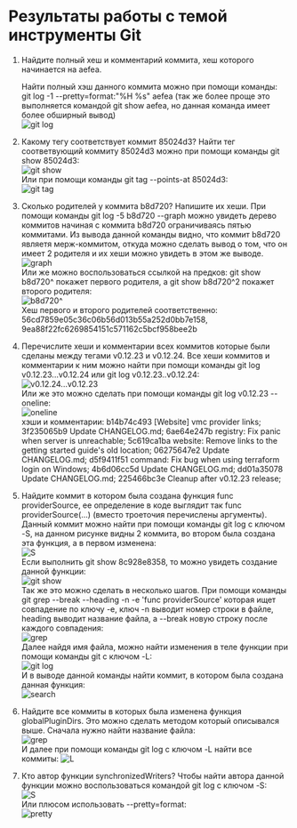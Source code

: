# Результаты работы с темой инструменты Git

1. Найдите полный хеш и комментарий коммита, хеш которого начинается на aefea.

    Найти полный хэш данного коммита можно при помощи команды: git log -1 --pretty=format:"%H %s" aefea (так же более проще это выполняется командой git show aefea, но данная команда имеет более обширный вывод)
    <br/>
    ![git log](img/1.jpg)
    <br/>

2. Какому тегу соответствует коммит 85024d3?
    Найти тег соответвующий коммиту 85024d3 можно при помощи команды git show 85024d3:
    <br/>
    ![git show](img/2.jpg)
    <br/>
    Или при помощи команды git tag --points-at 85024d3:
    <br/>
    ![git tag](img/2.1.jpg)
    <br/>
3. Сколько родителей у коммита b8d720? Напишите их хеши.
    При помощи команды git log -5 b8d720 --graph можно увидеть дерево коммитов начиная с коммита b8d720 ограничиваясь пятью коммитами. Из вывода данной команды видно, что коммит  b8d720 являетя мерж-коммитом, откуда можно сделать вывод о том, что он имеет 2 родителя и их хеши можно увидеть в этом же выводе.
    <br/>
    ![graph](img/3-network.jpg)
    <br/>
    Или же можно воспользоваться ссылкой на предков: git show b8d720^ покажет первого родителя, а git show b8d720^2 покажет второго родителя:
    <br/>
    ![b8d720^](img/3.jpg)
    <br/>
    Хеш первого и второго родителей соответственно: 56cd7859e05c36c06b56d013b55a252d0bb7e158, 9ea88f22fc6269854151c571162c5bcf958bee2b
    <br/>
4. Перечислите хеши и комментарии всех коммитов которые были сделаны между тегами v0.12.23 и v0.12.24.
    Все хеши коммитов и комментарии к ним можно найти при помощи команды git log v0.12.23...v0.12.24 или git log v0.12.23..v0.12.24:
    <br/>
    ![v0.12.24...v0.12.23](img/4.jpg)
    <br/>
    Или же это можно сделать при помощи команды git log v0.12.23 --oneline:
    <br/>
    ![oneline](img/4.1.jpg)
    <br/>
    хэши и комментарии: b14b74c493 [Website] vmc provider links;
                        3f235065b9 Update CHANGELOG.md;
                        6ae64e247b registry: Fix panic when server is unreachable;
                        5c619ca1ba website: Remove links to the getting started guide's old location;
                        06275647e2 Update CHANGELOG.md;
                        d5f9411f51 command: Fix bug when using terraform login on Windows;
                        4b6d06cc5d Update CHANGELOG.md;
                        dd01a35078 Update CHANGELOG.md;
                        225466bc3e Cleanup after v0.12.23 release;
    <br/>
5. Найдите коммит в котором была создана функция func providerSource, ее определение в коде выглядит так func providerSource(...) (вместо троеточия перечислены аргументы).
    Данный коммит можно найти при помощи команды git log с ключом -S, на данном рисунке видны 2 коммита, во втором была создана эта функция, а в первом изменена:
    <br/>
    ![S](img/5.jpg)
    <br/>
    Если выполнить git show 8c928e8358, то можно увидеть создание данной функции:
    <br/>
    ![git show](img/5.2.jpg)
    <br/>
    Так же это можно сделать в несколько шагов. При помощи команды git grep --break --heading -n -e 'func providerSource' которая ищет совпадение по ключу -e, ключ -n выводит номер строки в файле, heading выводит название файла, а --break новую строку после каждого совпадения:
    <br/>
    ![grep](img/5.3.jpg)
    <br/>
    Далее найдя имя файла, можно найти изменения в теле функции при помощи команды git с ключом -L:
    <br/>
    ![git log](img/5.4.jpg)
    <br/>
    И в выводе данной команды найти коммит, в котором была создана данная функция:
    <br/>
    ![search](img/5.5.jpg)
    <br/>
6. Найдите все коммиты в которых была изменена функция globalPluginDirs.
    Это можно сделать методом который описывался выше. Сначала нужно найти название файла:
    <br/>
    ![grep](img/6(search%20file).jpg)
    <br/>
    И далее при помощи команды git log с ключом -L найти все коммиты:
    ![L](img/6.1%20search%20commit's.jpg)
    <br/>
7. Кто автор функции synchronizedWriters?
    Чтобы найти автора данной функции можно воспользоваться командой git log с ключом -S:
    <br/>
    ![S](img/7.jpg)
    <br/>
    Или плюсом использовать --pretty=format:
    <br/>
    ![pretty](img/7.1.jpg)
    
